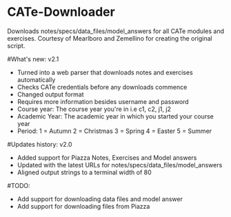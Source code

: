 CATe-Downloader
===============

Downloads notes/specs/data_files/model_answers for all CATe modules and exercises. 
Courtesy of Mearlboro and Zemellino for creating the original script.

#What's new:
v2.1
  - Turned into a web parser that downloads notes and exercises automatically
  - Checks CATe credentials before any downloads commence
  - Changed output format
  - Requires more information besides username and password
  - Course year: The course year you're in i.e c1, c2, j1, j2
  - Academic Year: The academic year in which you started your course year
  - Period: 1 = Autumn 2 = Christmas 3 = Spring 4 = Easter 5 = Summer

#Updates history:
v2.0 
  - Added support for Piazza Notes, Exercises and Model answers
  - Updated with the latest URLs for notes/specs/data_files/model_answers
  - Aligned output strings to a terminal width of 80

#TODO:
  - Add support for downloading data files and model answer
  - Add support for downloading files from Piazza
